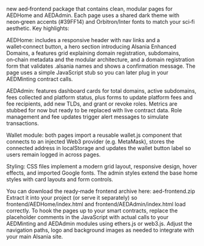 new aed‑frontend package that contains clean, modular pages for AEDHome and AEDAdmin. Each page uses a shared dark theme with neon‑green accents (#39FF14) and Orbitron/Inter fonts to match your sci‑fi aesthetic. Key highlights:

AEDHome: includes a responsive header with nav links and a wallet‑connect button, a hero section introducing Alsania Enhanced Domains, a features grid explaining domain registration, subdomains, on‑chain metadata and the modular architecture, and a domain registration form that validates .alsania names and shows a confirmation message. The page uses a simple JavaScript stub so you can later plug in your AEDMinting contract calls.

AEDAdmin: features dashboard cards for total domains, active subdomains, fees collected and platform status, plus forms to update platform fees and fee recipients, add new TLDs, and grant or revoke roles. Metrics are stubbed for now but ready to be replaced with live contract data. Role management and fee updates trigger alert messages to simulate transactions.

Wallet module: both pages import a reusable wallet.js component that connects to an injected Web3 provider (e.g. MetaMask), stores the connected address in localStorage and updates the wallet button label so users remain logged in across pages.

Styling: CSS files implement a modern grid layout, responsive design, hover effects, and imported Google fonts. The admin styles extend the base home styles with card layouts and form controls.

You can download the ready‑made frontend archive here: aed-frontend.zip Extract it into your project (or serve it separately) so frontend/AEDHome/index.html and frontend/AEDAdmin/index.html load correctly. To hook the pages up to your smart contracts, replace the placeholder comments in the JavaScript with actual calls to your AEDMinting and AEDAdmin modules using ethers.js or web3.js. Adjust the navigation paths, logo and background images as needed to integrate with your main Alsania site.
